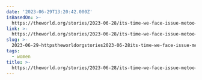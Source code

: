 ```yaml
---
date: '2023-06-29T13:20:42.000Z'
isBasedOn: >-
  https://theworld.org/stories/2023-06-28/its-time-we-face-issue-metoo-movement-gains-momentum-taiwan
link: >-
  https://theworld.org/stories/2023-06-28/its-time-we-face-issue-metoo-movement-gains-momentum-taiwan
slug: >-
  2023-06-29-httpstheworldorgstories2023-06-28its-time-we-face-issue-metoo-movement-gains-momentum-taiwan
tags:
  - women
title: >-
  https://theworld.org/stories/2023-06-28/its-time-we-face-issue-metoo-movement-gains-momentum-taiwan
---
```


